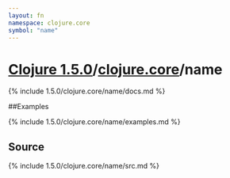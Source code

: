 ```yaml
---
layout: fn
namespace: clojure.core
symbol: "name"
---
```


# [Clojure 1.5.0](../../)/[clojure.core](../)/name

{% include 1.5.0/clojure.core/name/docs.md %}

##Examples

{% include 1.5.0/clojure.core/name/examples.md %}
## Source
{% include 1.5.0/clojure.core/name/src.md %}


